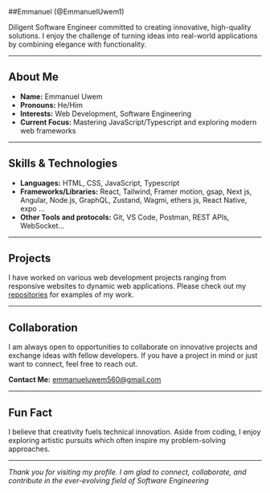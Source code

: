 ##Emmanuel (@EmmanuelUwem1)

Diligent Software Engineer  committed to creating innovative, high-quality solutions. I enjoy the challenge of turning ideas into real-world applications by combining elegance with functionality.

---

## About Me

- **Name:** Emmanuel Uwem  
- **Pronouns:** He/Him  
- **Interests:** Web Development, Software Engineering  
- **Current Focus:** Mastering JavaScript/Typescript and exploring modern web frameworks

---

## Skills & Technologies

- **Languages:** HTML, CSS, JavaScript, Typescript  
- **Frameworks/Libraries:** React, Tailwind, Framer motion, gsap, Next js, Angular, Node.js, GraphQL, Zustand, Wagmi, ethers js, React Native, expo ... 
- **Other Tools and protocols:** Git, VS Code, Postman, REST APIs, WebSocket...

---

## Projects

I have worked on various web development projects ranging from responsive websites to dynamic web applications. Please check out my [repositories](https://github.com/EmmanuelUwem1?tab=repositories) for examples of my work.

---

## Collaboration

I am always open to opportunities to collaborate on innovative projects and exchange ideas with fellow developers. If you have a project in mind or just want to connect, feel free to reach out.

**Contact Me:** [emmanueluwem560@gmail.com](mailto:emmanueluwem560@gmail.com)

---

## Fun Fact

I believe that creativity fuels technical innovation. Aside from coding, I enjoy exploring artistic pursuits which often inspire my problem-solving approaches.

---

*Thank you for visiting my profile. I am glad to connect, collaborate, and contribute in the ever-evolving field of Software Engineering*

